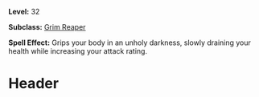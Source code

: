 <!-- TITLE: Spell: Dark Temptation -->
<!-- SUBTITLE:  -->

**Level:** 32

**Subclass:** [Grim Reaper](grim-reaper)

**Spell Effect:** Grips your body in an unholy darkness, slowly draining your health while increasing your attack rating.
# Header